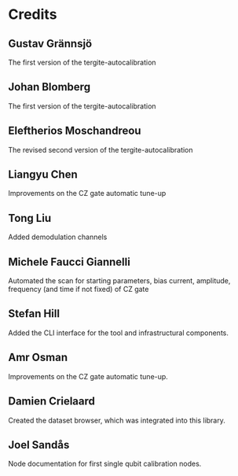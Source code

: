 # Credits

## Gustav Grännsjö

The first version of the tergite-autocalibration

## Johan Blomberg

The first version of the tergite-autocalibration

## Eleftherios Moschandreou

The revised second version of the tergite-autocalibration

## Liangyu Chen

Improvements on the CZ gate automatic tune-up

## Tong Liu

Added demodulation channels

## Michele Faucci Giannelli

Automated the scan for starting parameters, bias current, amplitude, frequency (and time if not fixed) of CZ gate  

## Stefan Hill

Added the CLI interface for the tool and infrastructural components.

## Amr Osman

Improvements on the CZ gate automatic tune-up.

## Damien Crielaard

Created the dataset browser, which was integrated into this library.

## Joel Sandås

Node documentation for first single qubit calibration nodes.